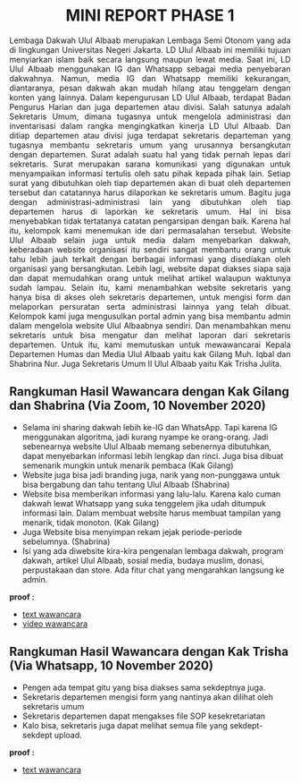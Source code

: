 <h1 align="center"> MINI REPORT PHASE 1 </h1>

<p align="justify">
   Lembaga Dakwah Ulul Albaab merupakan Lembaga Semi Otonom yang ada di lingkungan Universitas Negeri Jakarta. LD Ulul Albaab ini memiliki tujuan menyiarkan islam baik secara langsung maupun lewat media. Saat ini, LD Ulul Albaab menggunakan IG dan Whatsapp sebagai media penyebaran dakwahnya. Namun, media IG dan Whatsapp memiliki kekurangan, diantaranya, pesan dakwah akan mudah hilang atau tenggelam dengan konten yang lainnya.
   Dalam kepengurusan LD Ulul Albaab, terdapat Badan Pengurus Harian dan juga departemen atau divisi. Salah satunya adalah Sekretaris Umum, dimana tugasnya untuk mengelola administrasi dan inventarisasi dalam rangka mengingkatkan kinerja LD Ulul Albaab. Dan ditiap departemen atau divisi juga terdapat sekretaris departeman yang tugasnya membantu sekretaris umum yang urusannya bersangkutan dengan departemen. Surat adalah suatu hal yang tidak pernah lepas dari sekretaris. Surat merupakan sarana komunikasi yang digunakan untuk menyampaikan informasi tertulis oleh satu pihak kepada pihak lain. Setiap surat yang dibutuhkan oleh tiap departemen akan di buat oleh departemen tersebut dan catatannya harus dilaporkan ke sekretaris umum. Bagitu juga dengan administrasi-administrasi lain yang dibutuhkan oleh tiap departemen harus di laporkan ke sekretaris umum. Hal ini bisa menyebabkan tidak tertatanya catatan pengarsipan dengan baik. 
   Karena hal itu, kelompok kami menemukan ide dari permasalahan tersebut. Website Ulul Albaab selain juga untuk media dalam menyebarkan dakwah, keberadaan website organisasi itu sendiri sangat membantu orang untuk tahu lebih jauh terkait dengan berbagai informasi yang disediakan oleh organisasi yang bersangkutan. Lebih lagi, website dapat diakses siapa saja dan dapat memudahkan orang untuk melihat artikel walaupun waktunya sudah lampau. Selain itu, kami menambahkan website sekretaris yang hanya bisa di akses oleh sekretaris departemen, untuk mengisi form dan melaporkan persuratan serta administrasi lainnya yang telah dibuat. 
   Kelompok kami juga mengusulkan portal admin yang bisa membantu admin dalam mengelola website Ulul Albaabnya sendiri. Dan menambahkan menu sekretaris  untuk bisa mengatur dan melihat laporan dari sekretaris departemen. 
   Untuk itu, kami memutuskan untuk mewawancarai Kepala Departemen Humas dan Media Ulul Albaab yaitu kak Gilang Muh. Iqbal dan Shabrina Nur. Juga Sekretaris Umum II Ulul Albaab yaitu Kak Trisha Julita. 
</p>

## Rangkuman Hasil Wawancara dengan Kak Gilang dan Shabrina (Via Zoom, 10 November 2020)
-	Selama ini sharing dakwah lebih ke-IG dan WhatsApp. Tapi karena IG menggunakan algoritma, jadi kurang nyampe ke orang-orang.  Jadi sebenearnya website Ulul Albaab memang sebenernya dibutuhkan, dapat menyebarkan informasi lebih lengkap dan rinci. Juga bisa dibuat semenarik mungkin untuk menarik pembaca (Kak Gilang)
-	Website juga bisa jadi branding juga, narik yang non-punggawa untuk bisa bergabung dan tahu tentang Ulul Albaab (Shabrina)
-	Website bisa memberikan informasi yang lalu-lalu. Karena kalo cuman dakwah lewat Whatsapp yang suka tenggelem jika udah ditumpuk informasi lain. Dalam membuat website harus membuat tampilan yang menarik, tidak monoton. (Kak Gilang)
-	Juga Website bisa menyimpan rekam jejak periode-periode sebelumnya. (Shabrina)
-	Isi yang ada diwebsite kira-kira pengenalan lembaga dakwah, program dakwah, artikel Ulul Albaab, sosial media, budaya muslim, donasi, perpustakaan dan store. Ada fitur chat yang mengarahkan langsung ke admin.

**proof :**
- [text wawancara](https://github.com/cinditrifs/SIM-LD-Ulul-Albaab/blob/main/requirement%20gathering%20phase-1/wawancara%20huda.md)
- [video wawancara](https://youtu.be/u4RdAFlT9R0)

## Rangkuman Hasil Wawancara dengan Kak Trisha (Via Whatsapp, 10 November 2020)
-	Pengen ada tempat gitu yang bisa diakses sama sekdeptnya juga. 
-	Sekretaris departemen mengisi form yang nantinya akan dilihat oleh sekretaris umum
-	Sekretaris departemen dapat mengakses file SOP kesekretariatan
-	Kalo bisa, sekretaris juga dapat melihat semua file yang sekdept-sekdept upload. 

**proof :**
- [text wawancara](https://github.com/cinditrifs/SIM-LD-Ulul-Albaab/blob/main/requirement%20gathering%20phase-1/wawancara%20sekretaris.md)
